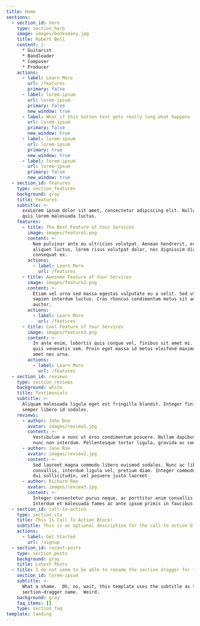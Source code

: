 ```yaml
---
title: Home
sections:
  - section_id: hero
    type: section_hero
    image: images/booksmany.jpg
    title: Robert Bell
    content: |-
      * Guitarist
      * Bandleader
      * Composer
      * Producer
    actions:
      - label: Learn More
        url: /features
        primary: false
      - label: lorem-ipsum
        url: lorem-ipsum
        primary: false
        new_window: true
      - label: What if this button text gets really long what happens
        url: lorem-ipsum
        primary: false
        new_window: true
      - label: lorem-ipsum
        url: lorem-ipsum
        primary: true
        new_window: true
      - label: lorem-ipsum
        url: lorem-ipsum
        primary: false
        new_window: true
  - section_id: features
    type: section_features
    background: gray
    title: Features
    subtitle: >-
      xxxLorem ipsum dolor sit amet, consectetur adipiscing elit. Nullam a metus
      quis lorem malesuada luctus.
    features:
      - title: The Best Feature of Your Services
        image: images/feature1.png
        content: >-
          Nam pulvinar ante eu ultricies volutpat. Aenean hendrerit, eros sed
          aliquet luctus, lorem risus volutpat dolor, nec dignissim diam neque
          consequat ex.
        actions:
          - label: Learn More
            url: /features
      - title: Awesome Feature of Your Services
        image: images/feature2.png
        content: >-
          Etiam vel urna sed massa egestas vulputate eu a velit. Sed ut nisl nec
          sapien interdum luctus. Cras rhoncus condimentum metus sit amet
          auctor.
        actions:
          - label: Learn More
            url: /features
      - title: Cool Feature of Your Services
        image: images/feature3.png
        content: >-
          In ante enim, lobortis quis congue vel, finibus sit amet mi. Aenean
          quis venenatis sem. Proin eget massa id metus eleifend maximus sit
          amet nec urna.
        actions:
          - label: Learn More
            url: /features
  - section_id: reviews
    type: section_reviews
    background: white
    title: Testimonials
    subtitle: >-
      Aliquam malesuada ligula eget est fringilla blandit. Integer finibus
      semper libero id sodales. 
    reviews:
      - author: John Doe
        avatar: images/review1.jpg
        content: >-
          Vestibulum a nunc ut eros condimentum posuere. Nullam dapibus quis
          nunc non interdum. Pellentesque tortor ligula, gravida ac commodo eu.
      - author: Jane Roe
        avatar: images/review2.jpg
        content: >-
          Sed laoreet magna commodo libero euismod sodales. Nunc ac libero
          convallis, interdum ligula vel, pretium diam. Integer commodo sem at
          dui sollicitudin, vel posuere justo laoreet.
      - author: Richard Roe
        avatar: images/review3.jpg
        content: >-
          Integer consectetur purus neque, ac porttitor enim convallis vitae.
          Interdum et malesuada fames ac ante ipsum primis in faucibus.
  - section_id: call-to-action
    type: section_cta
    title: This Is Call To Action Block!
    subtitle: This is an optional description for the call to action block.
    actions:
      - label: Get Started
        url: /signup
  - section_id: recent-posts
    type: section_posts
    background: gray
    title: Latest Posts
  - title: I do not seem to be able to rename the section dragger for this FAQ
    section_id: lorem-ipsum
    subtitle: >-
      What a shame.  Oh, no, wait, this template uses the subtitle as the
      section-dragger name.  Weird.
    background: gray
    faq_items: []
    type: section_faq
template: landing
---
```


